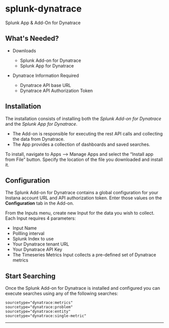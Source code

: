 # splunk-dynatrace
Splunk App &amp; Add-On for Dynatrace

## What's Needed?
- Downloads
    - Splunk Add-on for Dynatrace
    - Splunk App for Dynatrace


- Dynatrace Information Required
    - Dynatrace API base URL 
    - Dynatrace API Authorization Token
    
## Installation
The installation consists of installing both the *Splunk Add-on for Dynatrace* and the *Splunk App for Dynatrace*.   
  - The Add-on is responsible for executing the rest API calls and collecting the data from Dynatrace.  
  - The App provides a collection of dashboards and saved searches.  
  
To install, navigate to Apps --> Manage Apps and select the “Install app from File” button.  Specify the location of the file you downloaded and install it.   

## Configuration
The Splunk Add-on for Dynatrace contains a global configuration for your Instana account URL and API authorization token.  Enter those values on the **Configuration** tab in the Add-on.

From the Inputs menu, create new Input for the data you wish to collect.  Each Input requires 4 parameters:
  - Input Name 
  - Pollling interval
  - Splunk Index to use
  - Your Dynatrace tenant URL
  - Your Dynatrace API Key
  - The Timeseries Metrics Input collects a pre-defined set of Dynatrace metrics
  
## Start Searching
Once the Splunk Add-on for Dynatrace is installed and configured you can execute searches using any of the following searches: 
```
sourcetype="dynatrace:metrics"
sourcetype="dynatrace:problem"
sourcetype="dynatrace:entity"
sourcetype="dynatrace:single-metric"
```

----  

